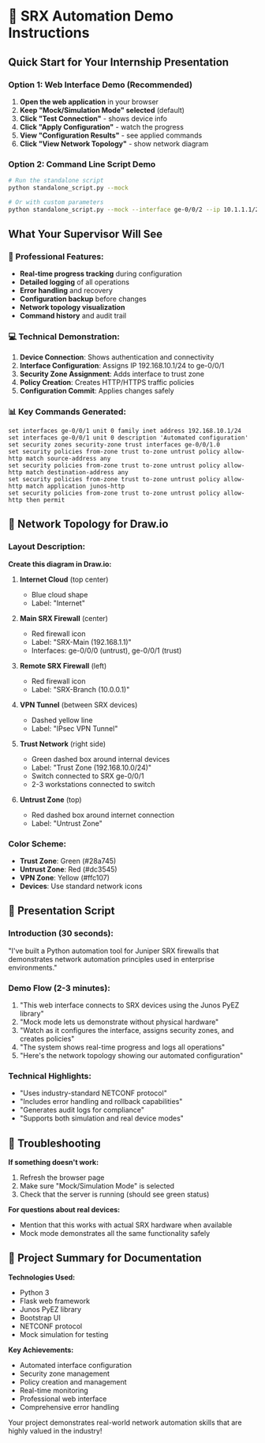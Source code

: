 # 🚀 SRX Automation Demo Instructions

## Quick Start for Your Internship Presentation

### Option 1: Web Interface Demo (Recommended)
1. **Open the web application** in your browser
2. **Keep "Mock/Simulation Mode" selected** (default)
3. **Click "Test Connection"** - shows device info
4. **Click "Apply Configuration"** - watch the progress
5. **View "Configuration Results"** - see applied commands
6. **Click "View Network Topology"** - show network diagram

### Option 2: Command Line Script Demo
```bash
# Run the standalone script
python standalone_script.py --mock

# Or with custom parameters
python standalone_script.py --mock --interface ge-0/0/2 --ip 10.1.1.1/24
```

## What Your Supervisor Will See

### 🎯 Professional Features:
- **Real-time progress tracking** during configuration
- **Detailed logging** of all operations  
- **Error handling** and recovery
- **Configuration backup** before changes
- **Network topology visualization**
- **Command history** and audit trail

### 💻 Technical Demonstration:
1. **Device Connection**: Shows authentication and connectivity
2. **Interface Configuration**: Assigns IP 192.168.10.1/24 to ge-0/0/1
3. **Security Zone Assignment**: Adds interface to trust zone
4. **Policy Creation**: Creates HTTP/HTTPS traffic policies
5. **Configuration Commit**: Applies changes safely

### 📊 Key Commands Generated:
```
set interfaces ge-0/0/1 unit 0 family inet address 192.168.10.1/24
set interfaces ge-0/0/1 unit 0 description 'Automated configuration'
set security zones security-zone trust interfaces ge-0/0/1.0
set security policies from-zone trust to-zone untrust policy allow-http match source-address any
set security policies from-zone trust to-zone untrust policy allow-http match destination-address any
set security policies from-zone trust to-zone untrust policy allow-http match application junos-http
set security policies from-zone trust to-zone untrust policy allow-http then permit
```

## 🎨 Network Topology for Draw.io

### Layout Description:
**Create this diagram in Draw.io:**

1. **Internet Cloud** (top center)
   - Blue cloud shape
   - Label: "Internet"

2. **Main SRX Firewall** (center)
   - Red firewall icon
   - Label: "SRX-Main (192.168.1.1)"
   - Interfaces: ge-0/0/0 (untrust), ge-0/0/1 (trust)

3. **Remote SRX Firewall** (left)
   - Red firewall icon  
   - Label: "SRX-Branch (10.0.0.1)"

4. **VPN Tunnel** (between SRX devices)
   - Dashed yellow line
   - Label: "IPsec VPN Tunnel"

5. **Trust Network** (right side)
   - Green dashed box around internal devices
   - Label: "Trust Zone (192.168.10.0/24)"
   - Switch connected to SRX ge-0/0/1
   - 2-3 workstations connected to switch

6. **Untrust Zone** (top)
   - Red dashed box around internet connection
   - Label: "Untrust Zone"

### Color Scheme:
- **Trust Zone**: Green (#28a745)
- **Untrust Zone**: Red (#dc3545)  
- **VPN Zone**: Yellow (#ffc107)
- **Devices**: Use standard network icons

## 🎤 Presentation Script

### Introduction (30 seconds):
"I've built a Python automation tool for Juniper SRX firewalls that demonstrates network automation principles used in enterprise environments."

### Demo Flow (2-3 minutes):
1. "This web interface connects to SRX devices using the Junos PyEZ library"
2. "Mock mode lets us demonstrate without physical hardware"
3. "Watch as it configures the interface, assigns security zones, and creates policies"
4. "The system shows real-time progress and logs all operations"
5. "Here's the network topology showing our automated configuration"

### Technical Highlights:
- "Uses industry-standard NETCONF protocol"
- "Includes error handling and rollback capabilities"  
- "Generates audit logs for compliance"
- "Supports both simulation and real device modes"

## 🔧 Troubleshooting

**If something doesn't work:**
1. Refresh the browser page
2. Make sure "Mock/Simulation Mode" is selected
3. Check that the server is running (should see green status)

**For questions about real devices:**
- Mention that this works with actual SRX hardware when available
- Mock mode demonstrates all the same functionality safely

## 📝 Project Summary for Documentation

**Technologies Used:**
- Python 3
- Flask web framework  
- Junos PyEZ library
- Bootstrap UI
- NETCONF protocol
- Mock simulation for testing

**Key Achievements:**
- Automated interface configuration
- Security zone management
- Policy creation and management
- Real-time monitoring
- Professional web interface
- Comprehensive error handling

Your project demonstrates real-world network automation skills that are highly valued in the industry!
